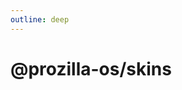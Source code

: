 ```yaml
---
outline: deep
---
```


# @prozilla-os/skins

<!--@include: ../../../../packages/skins/README.md{13,}-->